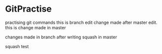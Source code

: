 # GitPractise
practising git commands
this is branch edit
change made after master edit.
this is change made in master

changes made in branch after writing squash in master

squash test

